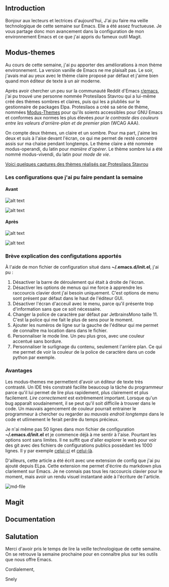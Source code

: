 ## Introduction

Bonjour aux lecteurs et lectrices d'aujourd'hui,
J'ai pu faire ma veille technologique de cette semaine sur Emacs. Elle a été assez fructueuse. Je vous partage donc mon avancement dans la configuration de mon environnement Emacs et ce que j'ai appris du fameux outil Magit.

## Modus-themes 

Au cours de cette semaine, j'ai pu apporter des améliorations à mon thème environnement. La version vanille de Emacs ne me plaisaît pas. Le soir, j'avais mal au yeux avec le thème claire proposé par défaut et j'aime bien quand mon éditeur de texte à un air moderne. 

Après avoir chercher un peu sur la communauté Reddit d'Emacs [r/emacs](https://www.reddit.com/r/emacs/), j'ai pu trouvé une personne nommée Protesilaos Stavrou qui a lui-même créé des thèmes sombres et claires, puis qui les a plubliés sur le gestionnaire de packages Elpa. Protesilaos a créé sa série de thème, nommées [Modus-Themes](https://protesilaos.com/emacs/modus-themes-pictures) pour qu'ils soients accessibles pour GNU Emacs et conformes aux normes les plus élevées *pour le contraste des couleurs entre les valeurs d'arrière-plan et de premier plan* (WCAG AAA).

On compte deux thèmes, un claire et un sombre. Pour ma part, j'aime les deux et suis à l'aise devant l'écran, ce qui me permet de resté concentré assis sur ma chaise pendant longtemps. Le thème claire a été nommée modus-operandi, du latin pour *manière d'opérer*. Le thème sombre lui a été nommé modus-vivendi, du latin pour *mode de vie*. 

[Voici quelques captures des thèmes réalisés par Protesilaos Stavrou](https://protesilaos.com/emacs/modus-themes-pictures)   

### Les configurations que j'ai pu faire pendant la semaine

#### Avant

![alt text](https://git.dti.crosemont.quebec/slys/public-md-files/-/raw/main/src/images/emacs-vanilla.png)

![alt text](https://git.dti.crosemont.quebec/slys/public-md-files/-/raw/main/src/images/emacs-configure-par-defaut.png)

#### Après

![alt text](https://git.dti.crosemont.quebec/slys/public-md-files/-/raw/main/src/images/emacs-congure-modus-operandi.png)

![alt text](https://git.dti.crosemont.quebec/slys/public-md-files/-/raw/main/src/images/emacs-configure-modus-vivendi.png)

### Brève explication des configutations apportés

À l'aide de mon fichier de configuration situé dans **~/.emacs.d/init.el**, j'ai pu : 

1. Désactiver la barre de déroulement qui était à droite de l'écran.
2. Désactiver les options de menus qui me force à apprendre les raccourcis clavier dont j'ai besoin uniquement. C'est options de menu sont présent par défaut dans le haut de l'éditeur GUI.
3. Désactiver l'écran d'acceuil avec le menu, parce qu'il présente trop d'information sans que ce soit nécessaire.
4. Changer la police de caractère par défaut par JetbrainsMono taille 11. C'est la police qui me fait le plus de sens pour le moment.
5. Ajouter les numéros de ligne sur la gauche de l'éditeur qui me permet de connaître ma location dans dans le fichier.
6. Personnaliser le mode line. Un peu plus gros, avec une couleur accentué sans bordure.
7. Personnaliser le surlignage du contenu, seulement l'arrière plan. Ce qui me permet de voir la couleur de la police de caractère dans un code python par exemple.

### Avantages

Les modus-themes me permettent d'avoir un éditeur de texte très contrasté. Un IDE très constraté facilite beaucoup la tâche du programmeur parce qu'il lui permet de lire plus rapidement, plus clairement et plus facilement. *Lire correctement* est extrêmement important. Lorsque qu'un bug apparaît soudainement, il se peut qu'il soit difficile à trouver dans le code. Un mauvais agencement de couleur pourrait entrainer le programmeur à chercher ou regarder au *mauvais endroit longtemps* dans le code et utlimement le ferait perdre du temps précieux. 

Je n'ai même pas 50 lignes dans mon fichier de configuration **~/.emacs.d/init.el** et je commence déjà à me sentir à l'aise. Pourtant les options sont sans limites. Il ne suffit que d'aller explorer le web pour voir des git avec des fichiers de configurations publics possédant les 1000 lignes. Il y par exemple [celui-ci](https://github.com/mrcnski/init.el/blob/master/init.el) et [celui-là](https://github.com/thierryvolpiatto/emacs-config/blob/main/init.el). 

D'ailleurs, cette article a été écrit avec une extension de config que j'ai pu ajouté depuis ELpa. Cette extension me permet d'écrire du markdown plus clariement sur Emacs. Je ne connais pas tous les raccourcis clavier pour le moment, mais avoir un rendu visuel instantané aide à l'écriture de l'article.

![md-file](https://git.dti.crosemont.quebec/slys/public-md-files/-/raw/main/src/images/markdown-showcase.png)

## Magit



## Documentation

## Salutation

Merci d'avoir pris le temps de lire la veille technologique de cette semaine. On se retrouve la semaine prochaine pour en connaître plus sur les outils que nous offre Emacs.

Cordialement,

Snely
